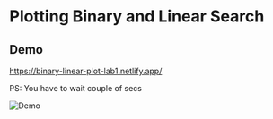 # Plotting Binary and Linear Search

## Demo

<https://binary-linear-plot-lab1.netlify.app/>

PS: You have to wait couple of secs

![Demo]("demo.png")
